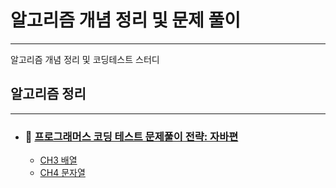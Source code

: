 # 알고리즘 개념 정리 및 문제 풀이
***
알고리즘 개념 정리 및 코딩테스트 스터디
## 알고리즘 정리
*** 
- ### :blue_book: [프로그래머스 코딩 테스트 문제풀이 전략: 자바편](https://product.kyobobook.co.kr/detail/S000200928002)
  - [CH3 배열](https://github.com/hee9841/algorithm/tree/master/src/programmers_coding_test_book_2023/ch3_array)
  - [CH4 문자열](https://github.com/hee9841/algorithm/tree/master/src/programmers_coding_test_book_2023/ch4)
